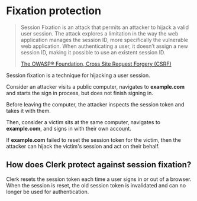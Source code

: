 # Fixation protection

> Session Fixation is an attack that permits an attacker to hijack a valid user session. The attack explores a limitation in the way the web application manages the session ID, more specifically the vulnerable web application. When authenticating a user, it doesn’t assign a new session ID, making it possible to use an existent session ID.
>
> [The OWASP® Foundation, Cross Site Request Forgery \(CSRF\)](https://owasp.org/www-community/attacks/Session_fixation)

Session fixation is a technique for hijacking a user session.

Consider an attacker visits a public computer, navigates to **example.com** and starts the sign in process, but does not finish signing in.

Before leaving the computer, the attacker inspects the session token and takes it with them.

Then, consider a victim sits at the same computer, navigates to **example.com**, and signs in with their own account.

If **example.com** failed to reset the session token for the victim, then the attacker can hijack the victim's session and act on their behalf.

## How does Clerk protect against session fixation?

Clerk resets the session token each time a user signs in or out of a browser. When the session is reset, the old session token is invalidated and can no longer be used for authentication.

